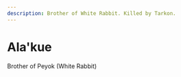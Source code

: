 ```yaml
---
description: Brother of White Rabbit. Killed by Tarkon.
---
```


# Ala'kue

Brother of Peyok (White Rabbit)
